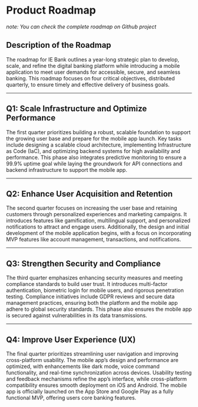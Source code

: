 # Product Roadmap
*note: You can check the complete roadmap on Github project*

## Description of the Roadmap
The roadmap for IE Bank outlines a year-long strategic plan to develop, scale, and refine the digital banking platform while introducing a mobile application to meet user demands for accessible, secure, and seamless banking. This roadmap focuses on four critical objectives, distributed quarterly, to ensure timely and effective delivery of business goals.

---

## Q1: Scale Infrastructure and Optimize Performance
The first quarter prioritizes building a robust, scalable foundation to support the growing user base and prepare for the mobile app launch. Key tasks include designing a scalable cloud architecture, implementing Infrastructure as Code (IaC), and optimizing backend systems for high availability and performance. This phase also integrates predictive monitoring to ensure a 99.9% uptime goal while laying the groundwork for API connections and backend infrastructure to support the mobile app.

---

## Q2: Enhance User Acquisition and Retention
The second quarter focuses on increasing the user base and retaining customers through personalized experiences and marketing campaigns. It introduces features like gamification, multilingual support, and personalized notifications to attract and engage users. Additionally, the design and initial development of the mobile application begins, with a focus on incorporating MVP features like account management, transactions, and notifications.

---

## Q3: Strengthen Security and Compliance
The third quarter emphasizes enhancing security measures and meeting compliance standards to build user trust. It introduces multi-factor authentication, biometric login for mobile users, and rigorous penetration testing. Compliance initiatives include GDPR reviews and secure data management practices, ensuring both the platform and the mobile app adhere to global security standards. This phase also ensures the mobile app is secured against vulnerabilities in its data transmissions.

---

## Q4: Improve User Experience (UX)
The final quarter prioritizes streamlining user navigation and improving cross-platform usability. The mobile app’s design and performance are optimized, with enhancements like dark mode, voice command functionality, and real-time synchronization across devices. Usability testing and feedback mechanisms refine the app’s interface, while cross-platform compatibility ensures smooth deployment on iOS and Android. The mobile app is officially launched on the App Store and Google Play as a fully functional MVP, offering users core banking features.